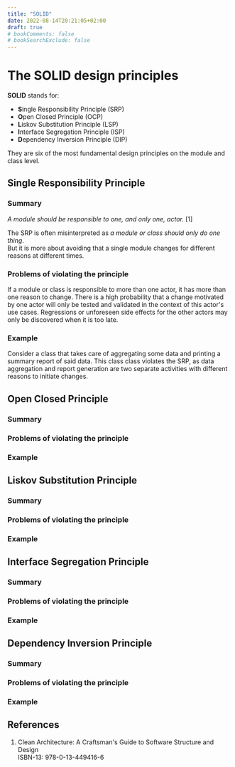 ```yaml
---
title: "SOLID"
date: 2022-08-14T20:21:05+02:00
draft: true
# bookComments: false
# bookSearchExclude: false
---
```


# The SOLID design principles

**SOLID** stands for:

* **S**ingle Responsibility Principle (SRP)
* **O**pen Closed Principle (OCP)
* **L**iskov Substitution Principle (LSP)
* **I**nterface Segregation Principle (ISP)
* **D**ependency Inversion Principle (DIP)

They are six of the most fundamental design principles on the module and class level.

## Single Responsibility Principle

### Summary

*A module should be responsible to one, and only one, actor.* [1]

The SRP is often misinterpreted as *a module or class should only do one thing*.  
But it is more about avoiding that a single module changes for different reasons at different times.

### Problems of violating the principle

If a module or class is responsible to more than one actor, it has more than one reason to change.
There is a high probability that a change motivated by one actor will only be tested and validated in
the context of this actor's use cases. Regressions or unforeseen side effects for the other actors
may only be discovered when it is too late.

### Example

Consider a class that takes care of aggregating some data and printing a summary report of said data.
This class class violates the SRP, as data aggregation and report generation are two separate activities
with different reasons to initiate changes.

## Open Closed Principle

### Summary

### Problems of violating the principle

### Example

## Liskov Substitution Principle

### Summary

### Problems of violating the principle

### Example

## Interface Segregation Principle

### Summary

### Problems of violating the principle

### Example

## Dependency Inversion Principle

### Summary

### Problems of violating the principle

### Example

## References

1. Clean Architecture: A Craftsman's Guide to Software Structure and Design  
ISBN-13: 978-0-13-449416-6
